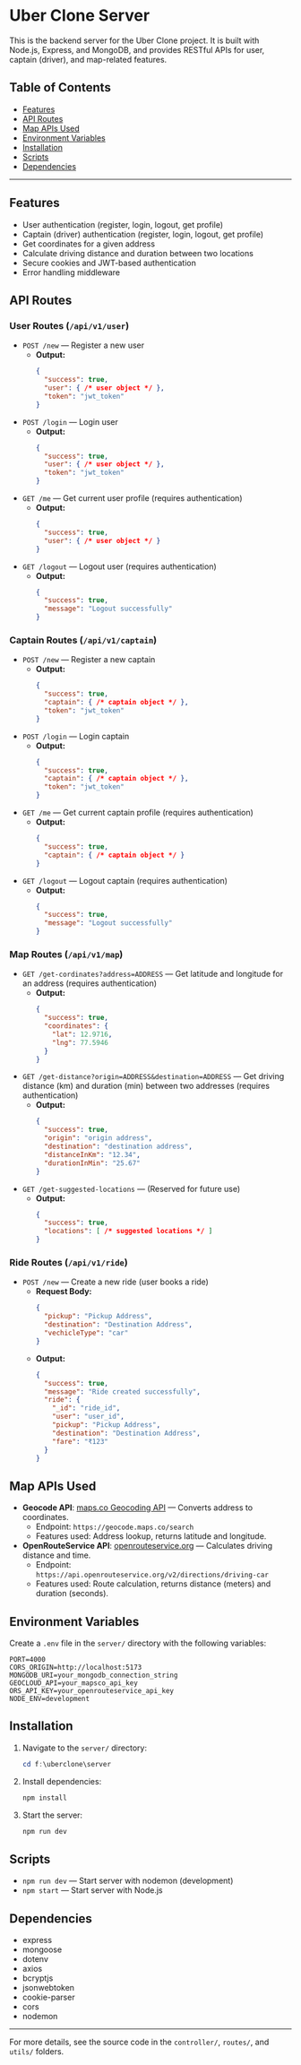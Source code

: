 # Uber Clone Server

This is the backend server for the Uber Clone project. It is built with Node.js, Express, and MongoDB, and provides RESTful APIs for user, captain (driver), and map-related features.

## Table of Contents
- [Features](#features)
- [API Routes](#api-routes)
- [Map APIs Used](#map-apis-used)
- [Environment Variables](#environment-variables)
- [Installation](#installation)
- [Scripts](#scripts)
- [Dependencies](#dependencies)

---

## Features
- User authentication (register, login, logout, get profile)
- Captain (driver) authentication (register, login, logout, get profile)
- Get coordinates for a given address
- Calculate driving distance and duration between two locations
- Secure cookies and JWT-based authentication
- Error handling middleware

## API Routes

### User Routes (`/api/v1/user`)
- `POST /new` — Register a new user
  - **Output:**
    ```json
    {
      "success": true,
      "user": { /* user object */ },
      "token": "jwt_token"
    }
    ```
- `POST /login` — Login user
  - **Output:**
    ```json
    {
      "success": true,
      "user": { /* user object */ },
      "token": "jwt_token"
    }
    ```
- `GET /me` — Get current user profile (requires authentication)
  - **Output:**
    ```json
    {
      "success": true,
      "user": { /* user object */ }
    }
    ```
- `GET /logout` — Logout user (requires authentication)
  - **Output:**
    ```json
    {
      "success": true,
      "message": "Logout successfully"
    }
    ```

### Captain Routes (`/api/v1/captain`)
- `POST /new` — Register a new captain
  - **Output:**
    ```json
    {
      "success": true,
      "captain": { /* captain object */ },
      "token": "jwt_token"
    }
    ```
- `POST /login` — Login captain
  - **Output:**
    ```json
    {
      "success": true,
      "captain": { /* captain object */ },
      "token": "jwt_token"
    }
    ```
- `GET /me` — Get current captain profile (requires authentication)
  - **Output:**
    ```json
    {
      "success": true,
      "captain": { /* captain object */ }
    }
    ```
- `GET /logout` — Logout captain (requires authentication)
  - **Output:**
    ```json
    {
      "success": true,
      "message": "Logout successfully"
    }
    ```

### Map Routes (`/api/v1/map`)
- `GET /get-cordinates?address=ADDRESS` — Get latitude and longitude for an address (requires authentication)
  - **Output:**
    ```json
    {
      "success": true,
      "coordinates": {
        "lat": 12.9716,
        "lng": 77.5946
      }
    }
    ```
- `GET /get-distance?origin=ADDRESS&destination=ADDRESS` — Get driving distance (km) and duration (min) between two addresses (requires authentication)
  - **Output:**
    ```json
    {
      "success": true,
      "origin": "origin address",
      "destination": "destination address",
      "distanceInKm": "12.34",
      "durationInMin": "25.67"
    }
    ```
- `GET /get-suggested-locations` — (Reserved for future use)
  - **Output:**
    ```json
    {
      "success": true,
      "locations": [ /* suggested locations */ ]
    }
    ```

### Ride Routes (`/api/v1/ride`)
- `POST /new` — Create a new ride (user books a ride)
  - **Request Body:**
    ```json
    {
      "pickup": "Pickup Address",
      "destination": "Destination Address",
      "vechicleType": "car"
    }
    ```
  - **Output:**
    ```json
    {
      "success": true,
      "message": "Ride created successfully",
      "ride": {
        "_id": "ride_id",
        "user": "user_id",
        "pickup": "Pickup Address",
        "destination": "Destination Address",
        "fare": "₹123"
      }
    }
    ```

## Map APIs Used
- **Geocode API**: [maps.co Geocoding API](https://geocode.maps.co/) — Converts address to coordinates.
  - Endpoint: `https://geocode.maps.co/search`
  - Features used: Address lookup, returns latitude and longitude.
- **OpenRouteService API**: [openrouteservice.org](https://openrouteservice.org/) — Calculates driving distance and time.
  - Endpoint: `https://api.openrouteservice.org/v2/directions/driving-car`
  - Features used: Route calculation, returns distance (meters) and duration (seconds).

## Environment Variables
Create a `.env` file in the `server/` directory with the following variables:
```
PORT=4000
CORS_ORIGIN=http://localhost:5173
MONGODB_URI=your_mongodb_connection_string
GEOCLOUD_API=your_mapsco_api_key
ORS_API_KEY=your_openrouteservice_api_key
NODE_ENV=development
```

## Installation
1. Navigate to the `server/` directory:
   ```powershell
   cd f:\uberclone\server
   ```
2. Install dependencies:
   ```powershell
   npm install
   ```
3. Start the server:
   ```powershell
   npm run dev
   ```

## Scripts
- `npm run dev` — Start server with nodemon (development)
- `npm start` — Start server with Node.js

## Dependencies
- express
- mongoose
- dotenv
- axios
- bcryptjs
- jsonwebtoken
- cookie-parser
- cors
- nodemon

---

For more details, see the source code in the `controller/`, `routes/`, and `utils/` folders.
